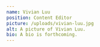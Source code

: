 ```yaml
---
name: Vivian Luu
position: Content Editor
picture: /uploads/vivian-luu.jpg
alt: A picture of Vivian Luu.
bio: A bio is forthcoming.
---
```

